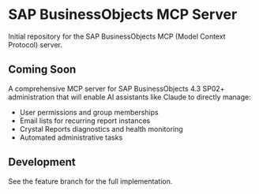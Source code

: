 # SAP BusinessObjects MCP Server

Initial repository for the SAP BusinessObjects MCP (Model Context Protocol) server.

## Coming Soon

A comprehensive MCP server for SAP BusinessObjects 4.3 SP02+ administration that will enable AI assistants like Claude to directly manage:

- User permissions and group memberships
- Email lists for recurring report instances
- Crystal Reports diagnostics and health monitoring
- Automated administrative tasks

## Development

See the feature branch for the full implementation.